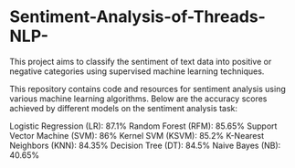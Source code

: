 # Sentiment-Analysis-of-Threads-NLP-
This project aims to classify the sentiment of text data into positive or negative categories using supervised machine learning techniques.

This repository contains code and resources for sentiment analysis using various machine learning algorithms. Below are the accuracy scores achieved by different models on the sentiment analysis task:

Logistic Regression (LR): 87.1%
Random Forest (RFM): 85.65%
Support Vector Machine (SVM): 86%
Kernel SVM (KSVM): 85.2%
K-Nearest Neighbors (KNN): 84.35%
Decision Tree (DT): 84.5%
Naive Bayes (NB): 40.65%
